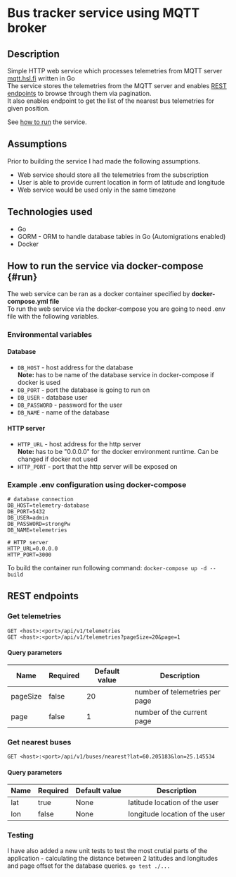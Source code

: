 # Bus tracker service using MQTT broker

## Description

Simple HTTP web service which processes telemetries from MQTT server
[mqtt.hsl.fi](https://digitransit.fi/en/developers/apis/4-realtime-api/vehicle-positions/) written in Go<br/>
The service stores the telemetries from the MQTT server and enables [REST endpoints](#rest-endpoints) to browse through them via pagination.<br/>
It also enables endpoint to get the list of the nearest bus telemetries for given position.

See [how to run](#run) the service.

## Assumptions

Prior to building the service I had made the following assumptions.

- Web service should store all the telemetries from the subscription
- User is able to provide current location in form of latitude and longitude
- Web service would be used only in the same timezone

## Technologies used

- Go
- GORM - ORM to handle database tables in Go (Automigrations enabled)
- Docker

## How to run the service via docker-compose {#run}

The web service can be ran as a docker container specified by <b>docker-compose.yml file</b><br/>
To run the web service via the docker-compose you are going to need .env file with the following variables.

### Environmental variables

#### Database

- `DB_HOST` - host address for the database <br/>
  <b>Note: </b>has to be name of the database service in docker-compose if docker is used
- `DB_PORT` - port the database is going to run on
- `DB_USER` - database user
- `DB_PASSWORD` - password for the user
- `DB_NAME` - name of the database

#### HTTP server

- `HTTP_URL` - host address for the http server<br/>
  <b>Note: </b>has to be "0.0.0.0" for the docker environment runtime. Can be changed if docker not used
- `HTTP_PORT` - port that the http server will be exposed on

### Example .env configuration using docker-compose

```
# database connection
DB_HOST=telemetry-database
DB_PORT=5432
DB_USER=admin
DB_PASSWORD=strongPw
DB_NAME=telemetries

# HTTP server
HTTP_URL=0.0.0.0
HTTP_PORT=3000
```

To build the container run following command: `docker-compose up -d --build` <br/>

## REST endpoints

### Get telemetries

`GET <host>:<port>/api/v1/telemetries`<br/>
`GET <host>:<port>/api/v1/telemetries?pageSize=20&page=1`<br/>

#### Query parameters<br/>

| Name     | Required | Default value | Description                    |
| -------- | -------- | ------------- | ------------------------------ |
| pageSize | false    | 20            | number of telemetries per page |
| page     | false    | 1             | number of the current page     |

### Get nearest buses

`GET <host>:<port>/api/v1/buses/nearest?lat=60.205183&lon=25.145534`<br/>

#### Query parameters<br/>

| Name | Required | Default value | Description                    |
| ---- | -------- | ------------- | ------------------------------ |
| lat  | true     | None          | latitude location of the user  |
| lon  | false    | None          | longitude location of the user |

### Testing

I have also added a new unit tests to test the most crutial parts of the application - calculating the distance between 2 latitudes and longitudes and page offset for the database queries.
`go test ./...`
